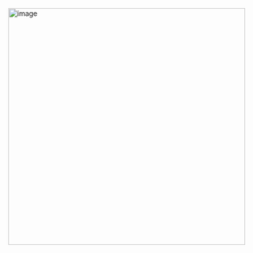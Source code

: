 <img width="476" alt="image" src="https://github.com/user-attachments/assets/3c54f8fe-de20-4a1a-9819-07edc13e6392" />
